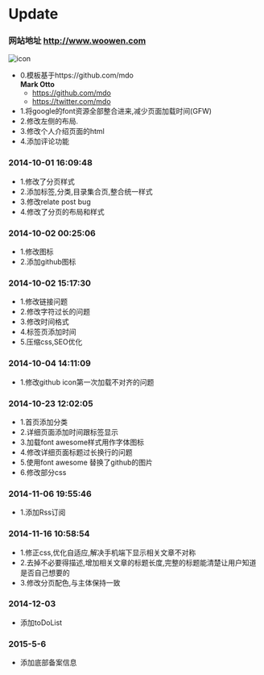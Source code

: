 # Update
### 网站地址 <http://www.woowen.com>
![icon](http://pic.woowen.com/944B7503-66F4-4517-A3FE-10076A2565C4.png)

* 0.模板基于https://github.com/mdo	
**Mark Otto**
	- <https://github.com/mdo>
	- <https://twitter.com/mdo>	
* 1.将google的font资源全部整合进来,减少页面加载时间(GFW)
* 2.修改左侧的布局.
* 3.修改个人介绍页面的html
* 4.添加评论功能

### 2014-10-01 16:09:48

* 1.修改了分页样式
* 2.添加标签,分类,目录集合页,整合统一样式
* 3.修改relate post bug
* 4.修改了分页的布局和样式

### 2014-10-02 00:25:06

* 1.修改图标
* 2.添加github图标

### 2014-10-02 15:17:30

* 1.修改链接问题
* 2.修改字符过长的问题
* 3.修改时间格式
* 4.标签页添加时间
* 5.压缩css,SEO优化

### 2014-10-04 14:11:09

* 1.修改github icon第一次加载不对齐的问题

### 2014-10-23 12:02:05

* 1.首页添加分类
* 2.详细页面添加时间跟标签显示
* 3.加载font awesome样式用作字体图标
* 4.修改详细页面标题过长换行的问题
* 5.使用font awesome 替换了github的图片
* 6.修改部分css

### 2014-11-06 19:55:46

* 1.添加Rss订阅

### 2014-11-16 10:58:54

* 1.修正css,优化自适应,解决手机端下显示相关文章不对称
* 2.去掉不必要得描述,增加相关文章的标题长度,完整的标题能清楚让用户知道是否自己想要的
* 3.修改分页配色,与主体保持一致

### 2014-12-03
* 添加toDoList

### 2015-5-6
* 添加底部备案信息

